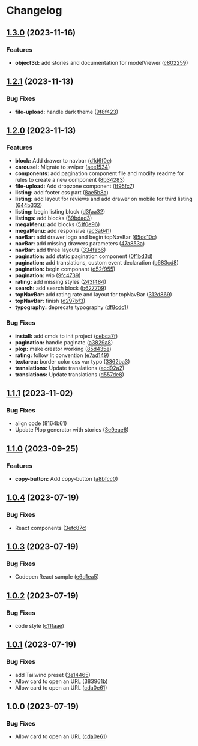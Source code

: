 # Changelog

## [1.3.0](https://github.com/agence-adeliom/awc/compare/v1.2.1...v1.3.0) (2023-11-16)


### Features

* **object3d:** add stories and documentation for modelViewer ([c802259](https://github.com/agence-adeliom/awc/commit/c8022595e0dc132d9e1f5107bf8f8267867aa9f6))

## [1.2.1](https://github.com/agence-adeliom/awc/compare/v1.2.0...v1.2.1) (2023-11-13)


### Bug Fixes

* **file-upload:** handle dark theme ([9f8f423](https://github.com/agence-adeliom/awc/commit/9f8f42306c6d34edb08cf480bccb770419d4a7a0))

## [1.2.0](https://github.com/agence-adeliom/awc/compare/v1.1.1...v1.2.0) (2023-11-13)


### Features

* **block:** Add drawer to navbar ([d1d6f0e](https://github.com/agence-adeliom/awc/commit/d1d6f0e8b99ad64195b4d59457c95b8989bc2c89))
* **carousel:** Migrate to swiper ([aee1534](https://github.com/agence-adeliom/awc/commit/aee153453556dbfd9dbbebd2d80358a70e8e2865))
* **components:** add pagination component file and modify readme for rules to create a new component ([8b34283](https://github.com/agence-adeliom/awc/commit/8b3428330ab984516a446fd5e30304d280fbe264))
* **file-upload:** Add dropzone component ([ff95fc7](https://github.com/agence-adeliom/awc/commit/ff95fc77b5e259d1db205780c585ec1ae7f2323a))
* **listing:** add footer css part ([8ae5b8a](https://github.com/agence-adeliom/awc/commit/8ae5b8ab64c46aab9642ad28f3bbf318bc85e4d8))
* **listing:** add layout for reviews and add drawer on mobile for third listing ([644b332](https://github.com/agence-adeliom/awc/commit/644b33272fe93d55bcf584ba89536bafb0d70f39))
* **listing:** begin listing block ([d3faa32](https://github.com/agence-adeliom/awc/commit/d3faa322d55cfde818926a33d9d9963b81cbce41))
* **listings:** add blocks ([89bdad3](https://github.com/agence-adeliom/awc/commit/89bdad33f1aa1abe16de3794265b2c391d832558))
* **megaMenu:** add blocks ([51f0e96](https://github.com/agence-adeliom/awc/commit/51f0e962e6acffa4f781aec0bfde7346fed7c2a8))
* **megaMenu:** add responsive ([ac3a641](https://github.com/agence-adeliom/awc/commit/ac3a6410246f5294dd91695512897009f3205335))
* **navBar:** add drawer logo and begin topNavBar ([65dc10c](https://github.com/agence-adeliom/awc/commit/65dc10c88e9c3ee73f9611b8d3e996a7b7084851))
* **navBar:** add missing drawers parameters ([47a853a](https://github.com/agence-adeliom/awc/commit/47a853a5cc57077a5bfd0f995dc72f2c9bbbfb60))
* **navBar:** add three layouts ([334fab6](https://github.com/agence-adeliom/awc/commit/334fab6520c08e22fa8bef4aa3f05c68a2247258))
* **pagination:** add static pagination  component ([0f1bd3d](https://github.com/agence-adeliom/awc/commit/0f1bd3ddcd8bde0081a9b5415d2ce9b9b01d0c4d))
* **pagination:** add translations, custom event declaration ([b683cd8](https://github.com/agence-adeliom/awc/commit/b683cd8714c3f6f8515cff1cdd217ea927fedb97))
* **pagination:** begin componant ([d52f955](https://github.com/agence-adeliom/awc/commit/d52f9551b9689c324c17d5c5aa9353f24f505901))
* **pagination:** wip ([9fc4739](https://github.com/agence-adeliom/awc/commit/9fc4739874c3977d642312f892586254efe58846))
* **rating:** add missing styles ([243f484](https://github.com/agence-adeliom/awc/commit/243f4842c15b5f8396e18f2e6a50c73013376712))
* **search:** add search block ([b627709](https://github.com/agence-adeliom/awc/commit/b627709f18ee62babe27eaf3d057f2270eb699c7))
* **topNavBar:** add rating rate and layout for topNavBar ([312d869](https://github.com/agence-adeliom/awc/commit/312d869d597e04f29363d6369200a73c096dc8f7))
* **topNavBar:** finish ([d297bf3](https://github.com/agence-adeliom/awc/commit/d297bf3d734def7ac738a44416a2b32ef3c9d35f))
* **typography:** deprecate typography ([df8cdc1](https://github.com/agence-adeliom/awc/commit/df8cdc132860253da41012f602011179149b7c94))


### Bug Fixes

* **install:** add cmds to init project ([cebca7f](https://github.com/agence-adeliom/awc/commit/cebca7f2cdb650fd1772eb93905c42e8940ce53e))
* **pagination:** handle paginate ([a3829a8](https://github.com/agence-adeliom/awc/commit/a3829a8136ec702d020464bbce6efe645f06ae42))
* **plop:** make creator working ([85d435e](https://github.com/agence-adeliom/awc/commit/85d435e1ee8da6ece7721c6a63e878e4b4ef662a))
* **rating:** follow lit convention ([e7ad149](https://github.com/agence-adeliom/awc/commit/e7ad14981acf2d790e6ec2516d96a129c0b0de53))
* **textarea:** border color css var typo ([3362ba3](https://github.com/agence-adeliom/awc/commit/3362ba343d89ab96bce313c8f11548dd467d0046))
* **translations:** Update translations ([acd92a2](https://github.com/agence-adeliom/awc/commit/acd92a26d3946a871c6ca98eb928e4c86d0949bf))
* **translations:** Update translations ([d557de8](https://github.com/agence-adeliom/awc/commit/d557de81b825e8d9d2562c823d1caead489ffb3a))

## [1.1.1](https://github.com/agence-adeliom/awc/compare/v1.1.0...v1.1.1) (2023-11-02)


### Bug Fixes

* align code ([8164b61](https://github.com/agence-adeliom/awc/commit/8164b617317ba12232f98983561143d61068c690))
* Update Plop generator with stories ([3e9eae6](https://github.com/agence-adeliom/awc/commit/3e9eae6feb8602caa00223f5ed1fee0f5ed7876f))

## [1.1.0](https://github.com/agence-adeliom/awc/compare/v1.0.4...v1.1.0) (2023-09-25)


### Features

* **copy-button:** Add copy-button ([a8bfcc0](https://github.com/agence-adeliom/awc/commit/a8bfcc0a6aac421e89d25b8557438b1dd237616a))

## [1.0.4](https://github.com/agence-adeliom/awc/compare/v1.0.3...v1.0.4) (2023-07-19)


### Bug Fixes

* React components ([3efc87c](https://github.com/agence-adeliom/awc/commit/3efc87cd30bb12130ab0608ba136711576a6a303))

## [1.0.3](https://github.com/agence-adeliom/awc/compare/v1.0.2...v1.0.3) (2023-07-19)


### Bug Fixes

* Codepen React sample ([e6d1ea5](https://github.com/agence-adeliom/awc/commit/e6d1ea5dc97ec4891ead37a4b6b260a17c31e1a5))

## [1.0.2](https://github.com/agence-adeliom/awc/compare/v1.0.1...v1.0.2) (2023-07-19)


### Bug Fixes

* code style ([c11faae](https://github.com/agence-adeliom/awc/commit/c11faaec3d933bcf515344fed2b9d6781b0b5876))

## [1.0.1](https://github.com/agence-adeliom/awc/compare/v1.0.0...v1.0.1) (2023-07-19)

### Bug Fixes

* add Tailwind preset ([3e14465](https://github.com/agence-adeliom/awc/commit/3e144659130e30db45c88c6407afc4389d8cb31f))
* Allow card to open an URL ([383961b](https://github.com/agence-adeliom/awc/commit/383961b70ff71ff99e3a1b60500937a32028150d))
* Allow card to open an URL ([cda0e61](https://github.com/agence-adeliom/awc/commit/cda0e61d907e0450b1b28cc27be0da35f51780f3))

## 1.0.0 (2023-07-19)

### Bug Fixes

* Allow card to open an URL ([cda0e61](https://github.com/agence-adeliom/awc/commit/cda0e61d907e0450b1b28cc27be0da35f51780f3))

